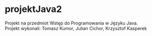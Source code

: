 # projektJava2
Projekt na przedmiot Wstęp do Programowania w Języku Java.<br />
Projekt wykonali: Tomasz Kumor, Julian Cichor, Krzysztof Kasperek
